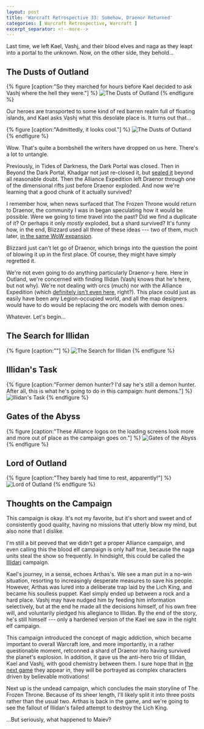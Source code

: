 ```yaml
---
layout: post
title: 'Warcraft Retrospective 33: Somehow, Draenor Returned'
categories: [ Warcraft Retrospective, Warcraft ]
excerpt_separator: <!--more-->
---
```


Last time, we left Kael, Vashj, and their blood elves and naga as they leapt into a portal to the unknown. Now, on the other side, they behold...

<!--more-->


## The Dusts of Outland

{% figure [caption:"So they marched for hours before Kael decided to ask Vashj where the hell they were."] %}
![The Dusts of Outland](/assets/wr/20240821225839_1.jpg)
{% endfigure %}

Our heroes are transported to some kind of red barren realm full of floating islands, and Kael asks Vashj what this desolate place is. It turns out that...

{% figure [caption:"Admittedly, it looks cool."] %}
![The Dusts of Outland](/assets/wr/20240821225908_1.jpg)
{% endfigure %}

Wow. That's quite a bombshell the writers have dropped on us here. There's a lot to untangle.

Previously, in Tides of Darkness, the Dark Portal was closed. Then in Beyond the Dark Portal, Khadgar not just re-closed it, but [sealed it](/2024/01/14/warcraft-retrospective-10/) beyond all reasonable doubt. Then the Alliance Expedition left Draenor through one of the dimensional rifts just before Draenor exploded. And now we're learning that a good chunk of it actually survived?

I remember how, when news surfaced that The Frozen Throne would return to Draenor, the community I was in began speculating how it would be possible. Were we going to time travel into the past? Did we find a duplicate of it? Or perhaps it only *mostly* exploded, but a shard survived? It's funny how, in the end, Blizzard used all three of these ideas --- two of them, much later, [in the same WoW expansion](https://warcraft.wiki.gg/wiki/World_of_Warcraft:_Warlords_of_Draenor).

Blizzard just can't let go of Draenor, which brings into the question the point of blowing it up in the first place. Of course, they might have simply regretted it.

We're not even going to do anything particularly Draenor-y here. Here in Outland, we're concerned with finding Illidan (Vashj knows that he's here, but not why). We're not dealing with orcs (much) nor with the Alliance Expedition (which [definitely isn't even here](https://warcraft.wiki.gg/wiki/Honor_Hold), right?). This place could just as easily have been any Legion-occupied world, and all the map designers would have to do would be replacing the orc models with demon ones.

Whatever. Let's begin...


## The Search for Illidan

{% figure [caption:""] %}
![The Search for Illidan](/assets/wr/20240821230012_1.jpg)
{% endfigure %}



## Illidan's Task

{% figure [caption:"Former demon hunter? I'd say he's still a demon hunter. After all, this is what he's going to do in this campaign: hunt demons."] %}
![Illidan's Task](/assets/wr/20240825233141_1.jpg)
{% endfigure %}



## Gates of the Abyss

{% figure [caption:"These Alliance logos on the loading screens look more and more out of place as the campaign goes on."] %}
![Gates of the Abyss](/assets/wr/20240825233417_1.jpg)
{% endfigure %}



## Lord of Outland

{% figure [caption:"They barely had time to rest, apparently!"] %}
![Lord of Outland](/assets/wr/20240826191202_1.jpg)
{% endfigure %}



## Thoughts on the Campaign

This campaign is okay. It's not my favorite, but it's short and sweet and of consistently good quality, having no missions that utterly blow my mind, but also none that I dislike.

I'm still a bit peeved that we didn't get a proper Alliance campaign, and even calling this the blood elf campaign is only half true, because the naga units steal the show so frequently. In hindsight, this could be called the [Illidari](https://warcraft.wiki.gg/wiki/Illidari) campaign.

Kael's journey, in a sense, echoes Arthas's. We see a man put in a no-win situation, resorting to increasingly desperate measures to save his people. However, Arthas was lured into a deliberate trap laid by the Lich King, and became his soulless puppet. Kael simply ended up between a rock and a hard place. Vashj may have nudged him by feeding him information selectively, but at the end he made all the decisions himself, of his own free will, and voluntarily pledged his allegiance to Illidan. By the end of the story, he's still himself --- only a hardened version of the Kael we saw in the night elf campaign.

This campaign introduced the concept of magic addiction, which became important to overall Warcraft lore, and more importantly, in a rather questionable moment, retconned a shard of Draenor into having survived the planet's explosion. In addition, it gave us the anti-hero trio of Illidan, Kael and Vashj, with good chemistry between them. I sure hope that in [the next game](https://warcraft.wiki.gg/wiki/World_of_Warcraft:_The_Burning_Crusade) they appear in, they will be portrayed as complex characters driven by believable motivations!

Next up is the undead campaign, which concludes the main storyline of The Frozen Throne. Because of its sheer length, I'll likely split it into three posts rather than the usual two. Arthas is back in the game, and we're going to see the fallout of Illidan's failed attempt to destroy the Lich King.

...But seriously, what happened to Maiev?

